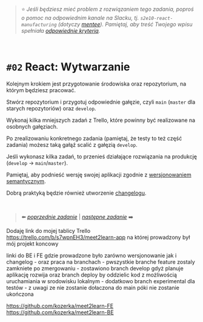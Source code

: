 > :star: *Jeśli będziesz mieć problem z rozwiązaniem tego zadania, poproś o pomoc na odpowiednim kanale na Slacku, tj. `s2e10-react-manufacturing` (dotyczy [mentee](https://devmentor.pl/mentoring-javascript/)). Pamiętaj, aby treść Twojego wpisu spełniała [odpowiednie kryteria](https://devmentor.pl/jak-prosic-o-pomoc/).*

&nbsp;

# `#02` React: Wytwarzanie

Kolejnym krokiem jest przygotowanie środowiska oraz repozytorium, na którym będziesz pracować.

Stwórz repozytorium i przygotuj odpowiednie gałęzie, czyli `main` (`master` dla starych repozytoriów) oraz `develop`.

Wykonaj kilka mniejszych zadań z Trello, które powinny być realizowane na osobnych gałęziach.

Po zrealizowaniu konkretnego zadania (pamiętaj, że testy to też część zadania) możesz taką gałąź scalić z gałęzią `develop`.

Jeśli wykonasz kilka zadań, to przenieś działające rozwiązania na produkcję (`develop` -> `main`/`master`).

Pamiętaj, aby podnieść wersję swojej aplikacji zgodnie z [wersjonowaniem semantycznym](https://semver.org/lang/pl/).

Dobrą praktyką będzie również utworzenie [changelogu](https://keepachangelog.com/en/1.0.0/).


&nbsp;

> :arrow_left: [*poprzednie zadanie*](./../01) | [*następne zadanie*](./../03) :arrow_right:


Dodaję link do mojej tablicy Trello https://trello.com/b/s7wpnEH3/meet2learn-app na której prowadzony był mój projekt koncowy

linki do BE i FE gdzie prowadzone było zarówno wersjonowanie jak i changelog - oraz praca na branchach - pwszystkie branche feature zostaly zamkniete po zmergowaniu - zostawiono branch develop gdyż planuje aplikację rozwija oraz branch deploy by oddzielic kod z możliwością uruchamiania w srodowisku lokalnym - dodatkowo branch experimental dla testów - z uwagi ze nie zostanie dołaczona do main póki nie zostanie ukończona

https://github.com/kozerka/meet2learn-FE
https://github.com/kozerka/meet2learn-BE